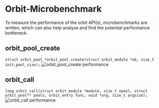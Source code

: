 # Orbit-Microbenchmark 
To measure the performance of the orbit API(s), microbenchmarks are written, which can also help analyse and find the potential performance bottleneck.

## orbit_pool_create
```struct orbit_pool *orbit_pool_create(struct orbit_module *ob, size_t init_pool_size);```
<img src="/orbit_area_create/figure.pdf" title="orbit_pool_create performance">


## orbit_call
```long orbit_call(struct orbit_module *module, size_t npool, struct orbit_pool** pools, orbit_entry func, void *arg, size_t argsize);```
<img src="/orbit_call/figure.pdf" title="orbit_call performance">

